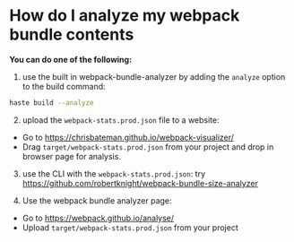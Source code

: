 # How do I analyze my webpack bundle contents

__You can do one of the following:__

1. use the built in webpack-bundle-analyzer by adding the `analyze` option to the build command:
```bash
haste build --analyze
```
2. upload the `webpack-stats.prod.json` file to a website:
  - Go to https://chrisbateman.github.io/webpack-visualizer/
  - Drag `target/webpack-stats.prod.json` from your project and drop in browser page for analysis.

3. use the CLI with the `webpack-stats.prod.json`: try https://github.com/robertknight/webpack-bundle-size-analyzer

4. Use the webpack bundle analyzer page:
  - Go to https://webpack.github.io/analyse/
  - Upload `target/webpack-stats.prod.json` from your project
